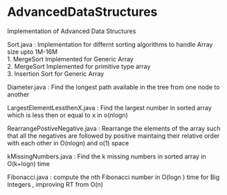 # AdvancedDataStructures
Implementation of Advanced Data Structures

Sort.java : Implementation for differnt sorting algorithms to handle Array size upto 1M-16M                                               
            1. MergeSort Implemented for Generic Array                                                         
            2. MergeSort Implemented for primitive type array                                                                             
            3. Insertion Sort for Generic Array
            
Diameter.java : Find the longest path available in the tree from one node to another

LargestElementLessthenX.java : Find the largest number in sorted array which is less then or equal to x in o(nlogn)

RearrangePostiveNegative.java : Rearrange the elements of the array such that all the negatives are followed by positive maintaing their relative order with each other in O(nlogn) and o(1) space

kMissingNumbers.java : Find the k missing numbers in sorted array in O(k+logn) time

Fibonacci.java : compute the nth Fibonacci number in O(logn ) time for Big Integers , improving RT from O(n)
